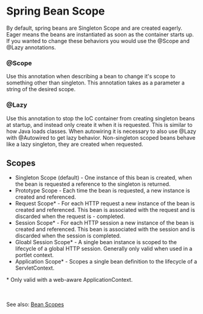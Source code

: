 # Spring Bean Scope
By default, spring beans are Singleton Scope and are created eagerly. Eager means the beans are instantiated as soon as the container starts up. If you wanted to change these behaviors you would use the @Scope and @Lazy annotations.

### @Scope
Use this annotation when describing a bean to change it's scope to something other than singleton. This annotation takes as a parameter a string of the desired scope. 

### @Lazy
Use this annotation to stop the IoC container from creating singleton beans at startup, and instead only create it when it is requested. This is similar to how Java loads classes. When autowiring it is necessary to also use @Lazy with @Autowired to get lazy behavior. Non-singleton scoped beans behave like a lazy singleton, they are created when requested.

## Scopes

- Singleton Scope (default) - One instance of this bean is created, when the bean is requested a reference to the singleton is returned.
- Prototype Scope - Each time the bean is requested, a new instance is created and referenced.
- Request Scope* - For each HTTP request a new instance of the bean is created and referenced. This bean is associated with the request and is discarded when the request is - completed.
- Session Scope* - For each HTTP session a new instance of the bean is created and referenced. This bean is associated with the session and is discarded when the session is completed.
- Gloabl Session Scope* - A single bean instance is scoped to the lifecycle of a global HTTP session. Generally only valid when used in a portlet context.
- Application Scope* - Scopes a single bean definition to the lifecycle of a ServletContext.

\* Only valid with a web-aware ApplicationContext.
  
<br><br>
See also: [Bean Scopes](https://gitlab.com/revature_training/spring-team/-/blob/master/modules/framework/bean-scopes.md)

